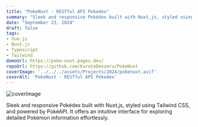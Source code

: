```yaml
---
title: "PokeNuxt - RESTful API Pokedex"
summary: "Sleek and responsive Pokédex built with Nuxt,js, styled using Tailwind CSS, and powered by PokéAPI. It offers an intuitive interface for exploring detailed Pokémon information effortlessly."
date: "September 23, 2024"
draft: false
tags:
- Vue.js
- Nuxt.js
- Typescript
- Tailwind
demoUrl: https://poke-nuxt.pages.dev/
repoUrl: https://github.com/KurutoDenzeru/PokeNuxt
coverImage: '../../../assets/Projects/2024/pokenuxt.avif'
coverAlt: 'PokeNuxt - RESTful API Pokedex'
---
```


![coverImage](../../../assets/Projects/2024/pokenuxt.avif)

Sleek and responsive Pokédex built with Nuxt,js, styled using Tailwind CSS, and powered by PokéAPI. It offers an intuitive interface for exploring detailed Pokémon information effortlessly.
